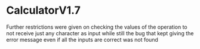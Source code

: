 # CalculatorV1.7
 
Further restrictions were given on checking the values of the operation to not receive just any character as input while still the bug that kept giving the error message even if all the inputs are correct was not found
